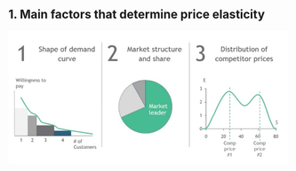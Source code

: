 ## 1. Main factors that determine price elasticity

<img src="Img/07_Drivers_of_Price_Elasticity_1.jpg">


